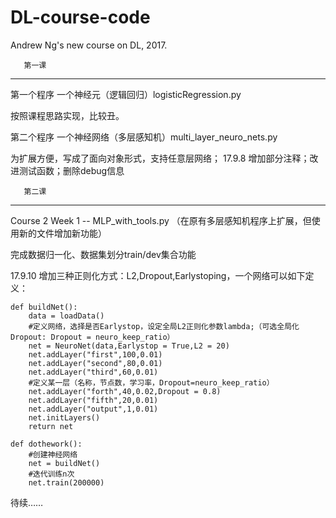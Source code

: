 # DL-course-code
Andrew Ng's new course on DL, 2017.  

       第一课
------------------
第一个程序 一个神经元（逻辑回归）logisticRegression.py

按照课程思路实现，比较丑。

第二个程序 一个神经网络（多层感知机）multi_layer_neuro_nets.py

为扩展方便，写成了面向对象形式，支持任意层网络；
17.9.8 增加部分注释；改进测试函数；删除debug信息 


       第二课
------------------
Course 2 Week 1 -- MLP_with_tools.py
（在原有多层感知机程序上扩展，但使用新的文件增加新功能）

完成数据归一化、数据集划分train/dev集合功能

17.9.10 增加三种正则化方式：L2,Dropout,Earlystoping，一个网络可以如下定义：
```
def buildNet():
    data = loadData()
    #定义网络，选择是否Earlystop，设定全局L2正则化参数lambda;（可选全局化Dropout: Dropout = neuro_keep_ratio）
    net = NeuroNet(data,Earlystop = True,L2 = 20)
    net.addLayer("first",100,0.01)
    net.addLayer("second",80,0.01)
    net.addLayer("third",60,0.01)
    #定义某一层（名称，节点数，学习率，Dropout=neuro_keep_ratio）
    net.addLayer("forth",40,0.02,Dropout = 0.8)
    net.addLayer("fifth",20,0.01)
    net.addLayer("output",1,0.01)
    net.initLayers()
    return net
    
def dothework():
    #创建神经网络
    net = buildNet()
    #迭代训练n次
    net.train(200000)
```
待续……
